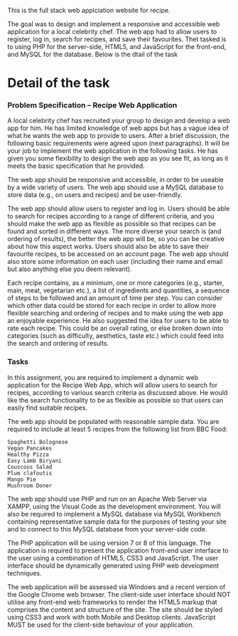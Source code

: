This is the full stack web applciation website for recipe.

The goal was to design and implement a responsive and accessible web application for a local celebrity chef. The web app had to allow users to register, log in, search for recipes, and save their favourites.  Thet tasked is to using PHP for the server-side, HTML5, and JavaScript for the front-end, and MySQL for the database. Below is the dtail of the task

# Detail of the task
### Problem Specification – Recipe Web Application 
A local celebrity chef has recruited your group to design and develop a web app for him. He has limited knowledge of web apps but has a vague idea of what he wants the web app to provide to users. After a brief discussion, the following basic requirements were agreed upon (next paragraphs). It will be your job to implement the web application in the following tasks. He has given you some flexibility to design the web app as you see fit, as long as it meets the basic specification that he provided.

The web app should be responsive and accessible, in order to be useable by a wide variety of users. The web app should use a MySQL database to store data (e.g., on users and recipes) and be user-friendly.

The web app should allow users to register and log in. Users should be able to search for recipes according to a range of different criteria, and you should make the web app as flexible as possible so that recipes can be found and sorted in different ways. The more diverse your search is (and ordering of results), the better the web app will be, so you can be creative about how this aspect works. Users should also be able to save their favourite recipes, to be accessed on an account page. The web app should also store some information on each user (including their name and email but also anything else you deem relevant).

Each recipe contains, as a minimum, one or more categories (e.g., starter, main, meat, vegetarian etc.), a list of ingredients and quantities, a sequence of steps to be followed and an amount of time per step. You can consider which other data could be stored for each recipe in order to allow more flexible searching and ordering of recipes and to make using the web app an enjoyable experience. He also suggested the idea for users to be able to rate each recipe. This could be an overall rating, or else broken down into categories (such as difficulty, aesthetics, taste etc.) which could feed into the search and ordering of results. 

### Tasks

In this assignment, you are required to implement a dynamic web application for the Recipe Web App, which will allow users to search for recipes, according to various search criteria as discussed above. He would like the search functionality to be as flexible as possible so that users can easily find suitable recipes.

The web app should be populated with reasonable sample data. You are required to include at least 5 recipes from the following list from BBC Food:

    Spaghetti Bolognese
    Vegan Pancakes
    Healthy Pizza
    Easy Lamb Biryani
    Couscous Salad
    Plum clafoutis
    Mango Pie
    Mushroom Doner

The web app should use PHP and run on an Apache Web Server via XAMPP, using the Visual Code as the development environment. You will also be required to implement a MySQL database via MySQL Workbench containing representative sample data for the purposes of testing your site and to connect to this MySQL database from your server-side code.

The PHP application will be using version 7 or 8 of this language. The application is required to present the application front-end user interface to the user using a combination of HTML5, CSS3 and JavaScript. The user interface should be dynamically generated using PHP web development techniques.

The web application will be assessed via Windows and a recent version of the Google Chrome web browser. The client-side user interface should NOT utilise any front-end web frameworks to render the HTML5 markup that comprises the content and structure of the site. The site should be styled using CSS3 and work with both Mobile and Desktop clients. JavaScript MUST be used for the client-side behaviour of your application. 
